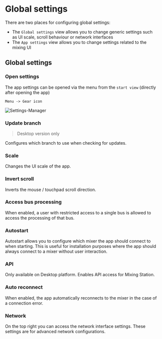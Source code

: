# Global settings

There are two places for configuring global settings:

- The `Global settings` view allows you to change generic settings such as UI scale, scroll behaviour or network interfaces
- The `App settings` view allows you to change settings related to the mixing UI

## Global settings

### Open settings

The app settings can be opened via the menu from the `start view` (directly after opening the app)

```menu
Menu -> Gear icon
```

![Settings-Manager](../img/generated/global-settings-screenshot.png)

### Update branch
>
> Desktop version only

Configures which branch to use when checking for updates.

### Scale

Changes the UI scale of the app.

### Invert scroll

Inverts the mouse / touchpad scroll direction.

### Access bus processing

When enabled, a user with restricted access to a single bus is allowed to access the processing of that bus.

### Autostart

Autostart allows you to configure which mixer the app should connect to when starting.
This is useful for installation purposes where the app should always connect to a mixer without user interaction.

### API

Only available on Desktop platform. Enables API access for Mixing Station.

### Auto reconnect

When enabled, the app automatically reconnects to the mixer in the case of a connection error.

### Network

On the top right you can access the network interface settings.
These settings are for advanced network configurations.
